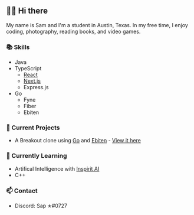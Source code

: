 ## 👋🏻 Hi there

My name is Sam and I'm a student in Austin, Texas. In my free time, I enjoy coding, photography, reading books, and video games. 

### 📚  Skills
- Java 
- TypeScript
     - [React](https://reactjs.org/)
     - [Next.js](https://nextjs.org)
     - Express.js
- Go
     - Fyne
     - Fiber
     - Ebiten

### 🔭  Current Projects
- A Breakout clone using [Go](https://golang.org) and [Ebiten](https://https://ebiten.org/) - [View it here](https://github.com/scnewmark/breakout)

### 🌱  Currently Learning
- Artifical Intelligence with [Inspirit AI](https://www.inspiritai.com/)
- C++

### 📫  Contact
- Discord: Sap ✭#0727
